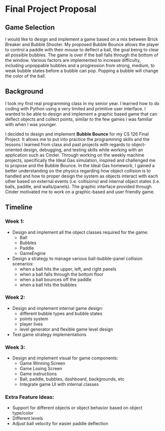 # Final Project Proposal
## Game Selection
I would like to design and implement a game based on a mix between Brick Breaker
and Bubble Shooter. My proposed Bubble Bounce allows the player to control a 
paddle with their mouse to deflect a ball, the goal being to clear all possible 
bubbles. The game is over if the ball falls through the bottom of the window. 
Various factors are implemented to increase difficulty, including unpoppable 
bubbles and a progression from strong, medium, to weak bubble states before a 
bubble can pop. Popping a bubble will change the color of the ball.

## Background
I took my first real programming class in my senior year. I learned how to do 
coding with Python using a very limited and primitive user interface. I wanted 
to be able to design and implement a graphic based game that can deflect objects
and collect points, similar to the few games I was familiar with when I was 
younger.

I decided to design and implement **Bubble Bounce** for my CS 126 Final Project.
It allows me to put into practice the programming skills and the lessons I 
learned from class and past projects with regards to object-oriented design,
debugging, and testing skills while working with an application such as Cinder.
Through working on the weekly machine projects, specifically the  Ideal Gas 
simulation, inspired and challenged me to propose and the Bubble Bounce. In the
Ideal Gas homework, I gained a better understanding on the physics regarding 
how object collision is to handled and how to proper design the system as 
objects interact with each other based on external events (i.e. collisions) 
and internal object states (i.e. balls, paddle, and walls/panels). The graphic
interface provided through Cinder motivated me to work on a graphic-based and 
user friendly game.

## Timeline
### Week 1:
* Design and implement all the object classes required for the game:
    - Ball
    - Bubbles
    - Paddle
    - GameEngine
* Design a strategy to manage various ball-bubble-panel collision scenarios:
    - when a ball hits the upper, left, and right panels
    - when a ball falls through the bottom floor
    - when a ball bounces off the paddle
    - when a ball hits the bubbles

### Week 2:
* Design and implement internal game design:
  - different bubble types and bubble states
  - points system
  - player lives
  - level generator and flexible game level design
* Test game strategy implementations
   
### Week 3:
* Design and implement visual for game components:
  - Game Winning Screen
  - Game Losing Screen
  - Game instructions
  - Ball, paddle, bubbles, dashboard, backgrounds, etc
  - Integrate game UI with internal classes

### Extra Feature Ideas:
* Support for different objects or object behavior based on object type/color
* Different levels 
* Adjust ball velocity for easier paddle deflection
